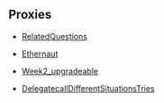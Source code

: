 ## Proxies

- [RelatedQuestions](RelatedQuestions.md)

- [Ethernaut](Ethernaut.md)

- [Week2_upgradeable](UpgradeableWeek2Protocols.md)

- [DelegatecallDifferentSituationsTries](DelegatecallDifferentSituationsTries.md)
